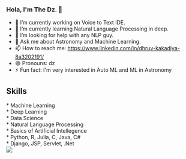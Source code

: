 ### Hola, I'm The Dz. 👋

- 🔭 I’m currently working on Voice to Text IDE.
- 🌱 I’m currently learning Natural Language Processing in deep.
- 🤔 I’m looking for help with any NLP guy.
- 💬 Ask me about Astronomy and Machine Learning.
- 📫 How to reach me: https://www.linkedin.com/in/dhruv-kakadiya-8a3202191/ 
- 😄 Pronouns: dz
- ⚡ Fun fact: I'm very interested in Auto ML and ML in Astronomy

<h2><b> Skills </b></h2>
* Machine Learning<br>
* Deep Learning<br>
* Data Science<br>
* Natural Language Processing<br>
* Basics of Artificial Intellegence<br>
* Python, R, Julia, C, Java, C#<br>
* Django, JSP, Servlet, .Net<br>

<img src="https://github-readme-stats.vercel.app/api?username=DZ521111&&show_icons=true&title_color=ffffff&icon_color=bb2acf&text_color=daf7dc&bg_color=134578">
